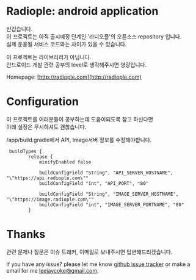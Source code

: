# Radiople: android application

반갑습니다.  
이 프로젝트는 아직 출시예정 단계인 '라디오플'의 오픈소스 repository 입니다.  
실제 운용될 서비스 코드와는 차이가 있을 수 있습니다.

이 프로젝트는 라이브러리가 아닙니다.  
안드로이드 개발 관련 공부의 level로 생각해주시면 영광입니다.

Homepage: [http://radiople.com](http://radiople.com)

# Configuration

이 프로젝트를 여러분들이 공부하는데 도움이되도록 참고 하신다면  
아래 설정은 무시하셔도 괜찮습니다. 

/app/build.gradle에서 API, Image서버 정보를 수정해야합니다.

```
 buildTypes {
        release {
            minifyEnabled false

            buildConfigField "String", "API_SERVER_HOSTNAME", "\"https://api.radiople.com\""
            buildConfigField "int", "API_PORT", "80"

            buildConfigField "String", "IMAGE_SERVER_HOSTNAME", "\"https://image.radiople.com\""
            buildConfigField "int", "IMAGE_SERVER_PORTNAME", "80"
        }
```

# Thanks
관련 문제나 질문은 이슈 트래커, 이메일로 보내주시면 답변해드리겠습니다.

If you have any issue? please let me know [github issue tracker](https://github.com/leejaycoke/radiople-app/issues) or make a email for me leejaycoke@gmail.com.
